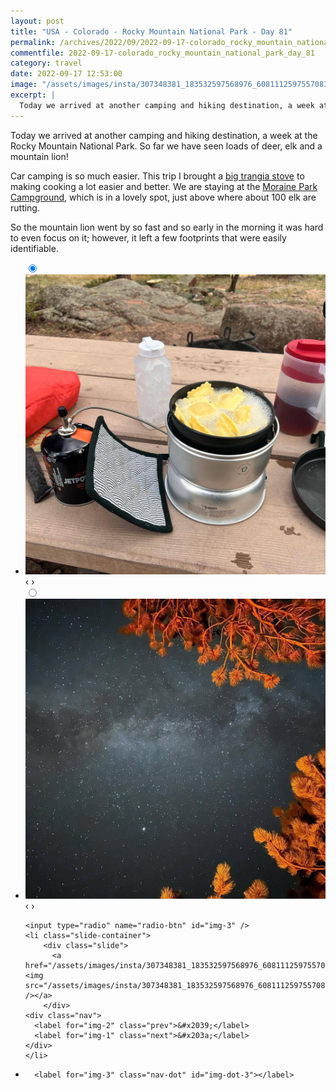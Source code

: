 ```yaml
---
layout: post
title: "USA - Colorado - Rocky Mountain National Park - Day 81"
permalink: /archives/2022/09/2022-09-17-colorado_rocky_mountain_national_park_day_81.html
commentfile: 2022-09-17-colorado_rocky_mountain_national_park_day_81
category: travel
date: 2022-09-17 12:53:00
image: "/assets/images/insta/307348381_183532597568976_6081112597557083672_n_17949361817058386.jpg"
excerpt: |
  Today we arrived at another camping and hiking destination, a week at the Rocky Mountain National Park. So far we have seen loads of deer, elk and a mountain lion!
---
```


Today we arrived at another camping and hiking destination, a week at the Rocky Mountain National Park. So far we have seen loads of deer, elk and a mountain lion!

Car camping is so much easier. This trip I brought a [big trangia stove](https://trangia.se/en/shop/trangia-stove-25-6-ul/) to making cooking a lot easier and better. We are staying at the [Moraine Park Campground](https://maps.app.goo.gl/PojztHxDQ8xkrgFy6), which is in a lovely spot, just above where about 100 elk are rutting.

So the mountain lion went by so fast and so early in the morning it was hard to even focus on it; however, it left a few footprints that were easily identifiable.

<ul class="slides">
    <input type="radio" name="radio-btn" id="img-1" checked="checked" />
    <li class="slide-container">
        <div class="slide">
          <a href="/assets/images/insta/307203447_172386562002632_2894292682709273337_n_18029161705402628.jpg"><img src="/assets/images/insta/307203447_172386562002632_2894292682709273337_n_18029161705402628.jpg" /></a>
        </div>
    <div class="nav">
      <label for="img-3" class="prev">&#x2039;</label>
      <label for="img-2" class="next">&#x203a;</label>
    </div>
    </li>
        <input type="radio" name="radio-btn" id="img-2"  />
    <li class="slide-container">
        <div class="slide">
          <a href="/assets/images/insta/307261469_835424870815196_4655613573158092940_n_17963257156899290.jpg"><img src="/assets/images/insta/307261469_835424870815196_4655613573158092940_n_17963257156899290.jpg" /></a>
        </div>
    <div class="nav">
      <label for="img-1" class="prev">&#x2039;</label>
      <label for="img-3" class="next">&#x203a;</label>
    </div>
    </li>
    
    <input type="radio" name="radio-btn" id="img-3" />
    <li class="slide-container">
        <div class="slide">
          <a href="/assets/images/insta/307348381_183532597568976_6081112597557083672_n_17949361817058386.jpg"><img src="/assets/images/insta/307348381_183532597568976_6081112597557083672_n_17949361817058386.jpg" /></a>
        </div>
    <div class="nav">
      <label for="img-2" class="prev">&#x2039;</label>
      <label for="img-1" class="next">&#x203a;</label>
    </div>
    </li>
			
<li class="nav-dots">
      <label for="img-1" class="nav-dot" id="img-dot-1"></label>
      <label for="img-2" class="nav-dot" id="img-dot-2"></label>

      <label for="img-3" class="nav-dot" id="img-dot-3"></label>

</li>
</ul>
